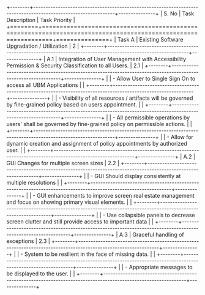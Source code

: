 +--------+---------------------------------------------------------------------------------------------------------------+---------------+
| S. No  | Task Description                                                                                              | Task Priority |
+========+===============================================================================================================+===============+
| Task A | Existing Software Upgradation / Utilization                                                                   | 2             |
+--------+---------------------------------------------------------------------------------------------------------------+---------------+
| A.1    | Integration of User Management with Accessibility Permission & Security Classification to all Users.          | 2.1           |
+--------+---------------------------------------------------------------------------------------------------------------+---------------+
|        | - Allow User to Single Sign On to access all UBM Applications                                                 |               |
+--------+---------------------------------------------------------------------------------------------------------------+---------------+
|        | - Visibility of all resources / artifacts will be governed by fine-grained policy based on users appointment. |               |
+--------+---------------------------------------------------------------------------------------------------------------+---------------+
|        | - All permissible operations by users' shall be governed by fine-grained policy on permissible actions.       |               |
+--------+---------------------------------------------------------------------------------------------------------------+---------------+
|        | - Allow for dynamic creation and assignment of policy appointments by authorized user.                        |               |
+--------+---------------------------------------------------------------------------------------------------------------+---------------+
| A.2    | GUI Changes for multiple screen sizes                                                                         | 2.2           |
+--------+---------------------------------------------------------------------------------------------------------------+---------------+
|        | - GUI Should display consistently at multiple resolutions                                                     |               |
+--------+---------------------------------------------------------------------------------------------------------------+---------------+
|        | - GUI enhancements to improve screen real estate management and focus on showing primary visual elements.     |               |
+--------+---------------------------------------------------------------------------------------------------------------+---------------+
|        | - Use collapsible panels to decrease screen clutter and still provide access to important data                |               |
+--------+---------------------------------------------------------------------------------------------------------------+---------------+
| A.3    | Graceful handling of exceptions                                                                               | 2.3           |
+--------+---------------------------------------------------------------------------------------------------------------+---------------+
|        | - System to be resilient in the face of missing data.                                                         |               |
+--------+---------------------------------------------------------------------------------------------------------------+---------------+
|        | - Appropriate messages to be displayed to the user.                                                           |               |
+--------+---------------------------------------------------------------------------------------------------------------+---------------+

